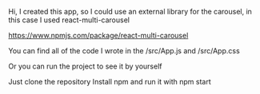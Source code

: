 Hi, I created this app, so I could use an external library for the carousel,
in this case I used react-multi-carousel

https://www.npmjs.com/package/react-multi-carousel

You can find all of the code I wrote in the 
/src/App.js 
and 
/src/App.css

Or you can run the project to see it by yourself

Just clone the repository
Install npm
and run it with npm start
